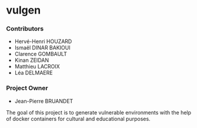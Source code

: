 # vulgen

### Contributors

- Hervé-Henri HOUZARD 
- Ismaël DINAR BAKIOUI
- Clarence GOMBAULT
- Kinan ZEIDAN 
- Matthieu LACROIX
- Léa DELMAERE

### Project Owner

- Jean-Pierre BRUANDET

The goal of this project is to generate vulnerable environments with the help of docker containers for cultural and educational purposes.
